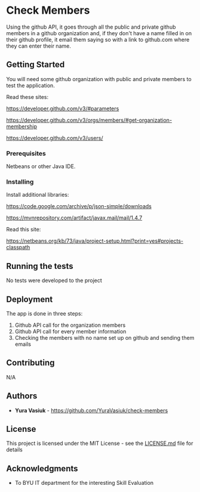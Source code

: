 # Check Members

Using the github API, it goes through all the public and private github members in a github organization and, if they don't have a name filled in on their github profile, it email them saying so with a link to github.com where they can enter their name.

## Getting Started

You will need some github organization with public and private members to test the application.

Read these sites:

https://developer.github.com/v3/#parameters

https://developer.github.com/v3/orgs/members/#get-organization-membership

https://developer.github.com/v3/users/

### Prerequisites

Netbeans or other Java IDE.

### Installing

Install additional libraries:

https://code.google.com/archive/p/json-simple/downloads    

https://mvnrepository.com/artifact/javax.mail/mail/1.4.7

Read this site:

https://netbeans.org/kb/73/java/project-setup.html?print=yes#projects-classpath

## Running the tests

No tests were developed to the project

## Deployment

The app is done in three steps:

1)	Github API call for the organization members
2)	Github API call for every member information
3)	Checking the members with no name set up on github and sending them emails

## Contributing

N/A

## Authors

* **Yura Vasiuk** - https://github.com/YuraVasiuk/check-members

## License

This project is licensed under the MIT License - see the [LICENSE.md](LICENSE.md) file for details

## Acknowledgments

* To BYU IT department for the interesting Skill Evaluation
 

